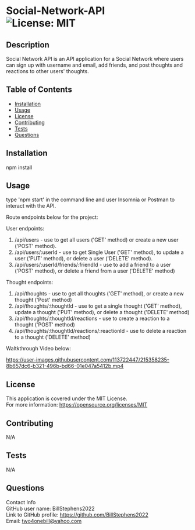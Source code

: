 # Social-Network-API<br>![License: MIT](https://img.shields.io/badge/License-MIT-yellow.svg)

  ## Description

  Social Network API is an API application for a Social Network where users can sign up with username and email, add friends, and post thoughts and reactions to other users' thoughts.
  
  ## Table of Contents
  
  - [Installation](#installation)
  - [Usage](#usage)
  - [License](#license)
  - [Contributing](#contributing)
  - [Tests](#tests)
  - [Questions](#questions)
  
  ## Installation
  
  npm install
  
  ## Usage
  
  type 'npm start' in the command line and user Insomnia or Postman to interact with the API.  
  
  Route endpoints below for the project:

   User endpoints: 
   1) /api/users - use to get all users ('GET' method) or create a new user ('POST' method).
   2) /api/users/:userId - use to get Single User ('GET' method), to update a user ('PUT' method), or delete a user ('DELETE' method).
   3) /api/users/:userId/friends/:friendId - use to add a friend to a user ('POST' method), or delete a friend from a user ('DELETE' method)

   Thought endpoints: 
   1) /api/thoughts - use to get all thoughts ('GET' method), or create a new thought ('Post' method)
   2) /api/thoughts/:thoughtId - use to get a single thought ('GET' method), update a thought ('PUT' method), or delete a thought ('DELETE' method)
   3) /api/thoughts/:thoughtId/reactions - use to create a reaction to a thought ('POST' method)
   4) /api/thoughts/:thoughtId/reactions/:reactionId - use to delete a reaction to a thought ('DELETE' method)


Waltkthrough Video below:



https://user-images.githubusercontent.com/113722447/215358235-8b657dc6-b321-496b-bd66-01e047a5412b.mp4




  ## License
This application is covered under the MIT License.
<br>For more information: https://opensource.org/licenses/MIT
  
  ## Contributing
  N/A
  
  ## Tests
  N/A

  ## Questions
  Contact Info<br>
  GitHub user name: BillStephens2022<br>
  Link to GitHub profile: https://github.com/BillStephens2022<br>
  Email: two4onebill@yahoo.com
